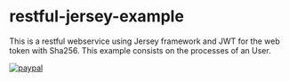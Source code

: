 # restful-jersey-example
This is a restful webservice using Jersey framework and JWT for the web token with Sha256. This example consists on the processes of an User.

[![paypal](https://www.paypalobjects.com/en_US/i/btn/btn_donateCC_LG.gif)](https://www.paypal.com/cgi-bin/webscr?cmd=_s-xclick&hosted_button_id=AFSV8TQBVW6LC)
